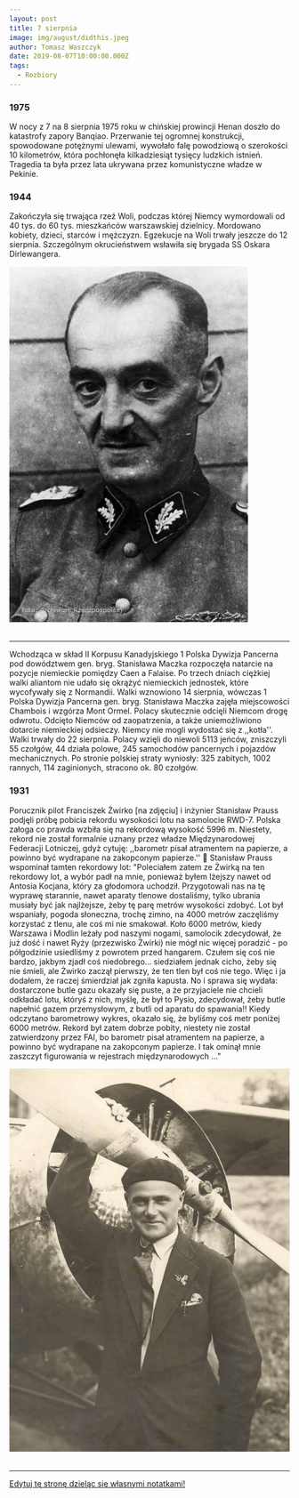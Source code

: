 ```yaml
---
layout: post
title: 7 sierpnia
image: img/august/didthis.jpeg
author: Tomasz Waszczyk
date: 2019-08-07T10:00:00.000Z
tags:
  - Rozbiory
---
```


### 1975

W nocy z 7 na 8 sierpnia 1975 roku w chińskiej prowincji Henan doszło do katastrofy zapory Banqiao. Przerwanie tej ogromnej konstrukcji, spowodowane potężnymi ulewami, wywołało falę powodziową o szerokości 10 kilometrów, która pochłonęła kilkadziesiąt tysięcy ludzkich istnień. Tragedia ta była przez lata ukrywana przez komunistyczne władze w Pekinie.

### 1944

Zakończyła się trwająca rzeź Woli, podczas której Niemcy wymordowali od 40 tys. do 60 tys. mieszkańców warszawskiej dzielnicy. Mordowano kobiety, dzieci, starców i mężczyzn. Egzekucje na Woli trwały jeszcze do 12 sierpnia. Szczególnym okrucieństwem wsławiła się brygada SS Oskara Dirlewangera.

<img src="./img/august/oskar.jpg"><br><br>

---

Wchodząca w skład II Korpusu Kanadyjskiego 1 Polska Dywizja Pancerna pod dowództwem gen. bryg. Stanisława Maczka rozpoczęła natarcie na pozycje niemieckie pomiędzy Caen a Falaise. Po trzech dniach ciężkiej walki aliantom nie udało się okrążyć niemieckich jednostek, które wycofywały się z Normandii.
Walki wznowiono 14 sierpnia, wówczas 1 Polska Dywizja Pancerna gen. bryg. Stanisława Maczka zajęła miejscowości Chambois i wzgórza Mont Ormel. Polacy skutecznie odcięli Niemcom drogę odwrotu. Odcięto Niemców od zaopatrzenia, a także uniemożliwiono dotarcie niemieckiej odsieczy. Niemcy nie mogli wydostać się z ,,kotła''. Walki trwały do 22 sierpnia. Polacy wzięli do niewoli 5113 jeńców, zniszczyli 55 czołgów, 44 działa polowe, 245 samochodów pancernych i pojazdów mechanicznych. Po stronie polskiej straty wyniosły: 325 zabitych, 1002 rannych, 114 zaginionych, stracono ok. 80 czołgów.

### 1931

Porucznik pilot Franciszek Żwirko [na zdjęciu] i inżynier Stanisław Prauss podjęli próbę pobicia rekordu wysokości lotu na samolocie RWD-7. Polska załoga co prawda wzbiła się na rekordową wysokość  5996 m. Niestety, rekord nie został formalnie uznany przez władze Międzynarodowej Federacji Lotniczej, gdyż cytuję: ,,barometr pisał atramentem na papierze, a powinno być wydrapane na zakopconym papierze.'' 🙂
Stanisław Prauss wspominał tamten rekordowy lot: 
"Poleciałem zatem ze Żwirką na ten rekordowy lot, a wybór padł na mnie, ponieważ byłem lżejszy nawet od Antosia Kocjana, który za głodomora uchodził. Przygotowali nas na tę wyprawę starannie, nawet aparaty tlenowe dostaliśmy, tylko ubrania musiały być jak najlżejsze, żeby tę parę metrów wysokości zdobyć. Lot był wspaniały, pogoda słoneczna, trochę zimno, na 4000 metrów zaczęliśmy korzystać z tlenu, ale coś mi nie smakował. Koło 6000 metrów, kiedy Warszawa i Modlin leżały pod naszymi nogami, samolocik zdecydował, że już dość i nawet Ryży (przezwisko Żwirki) nie mógł nic więcej poradzić - po półgodzinie usiedliśmy z powrotem przed hangarem. Czułem się coś nie bardzo, jakbym zjadł coś niedobrego... siedziałem jednak cicho, żeby się nie śmieli, ale Żwirko zaczął pierwszy, że ten tlen był coś nie tego. Więc i ja dodałem, że raczej śmierdział jak zgniła kapusta. No i sprawa się wydała: dostarczone butle gazu okazały się puste, a że przyjaciele nie chcieli odkładać lotu, któryś z nich, myślę, że był to Pysio, zdecydował, żeby butle napełnić gazem przemysłowym, z butli od aparatu do spawania!! Kiedy odczytano barometrowy wykres, okazało się, że byliśmy coś metr poniżej 6000 metrów. Rekord był zatem dobrze pobity, niestety nie został zatwierdzony przez FAI, bo barometr pisał atramentem na papierze, a powinno być wydrapane na zakopconym papierze. I tak ominął mnie zaszczyt figurowania w rejestrach międzynarodowych ..."

<img src="./img/august/zwirek.jpg"><br><br>

---

<a href="https://github.com/TomaszWaszczyk/historia.waszczyk.com/edit/master/src/content/august-7.md" target="_blank">Edytuj tę stronę dzieląc się własnymi notatkami!</a>
